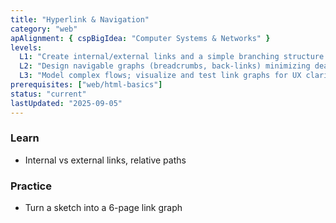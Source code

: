 ```yaml
---
title: "Hyperlink & Navigation"
category: "web"
apAlignment: { cspBigIdea: "Computer Systems & Networks" }
levels:
  L1: "Create internal/external links and a simple branching structure."
  L2: "Design navigable graphs (breadcrumbs, back-links) minimizing dead ends."
  L3: "Model complex flows; visualize and test link graphs for UX clarity."
prerequisites: ["web/html-basics"]
status: "current"
lastUpdated: "2025-09-05"
---
```


### Learn
- Internal vs external links, relative paths

### Practice
- Turn a sketch into a 6-page link graph
